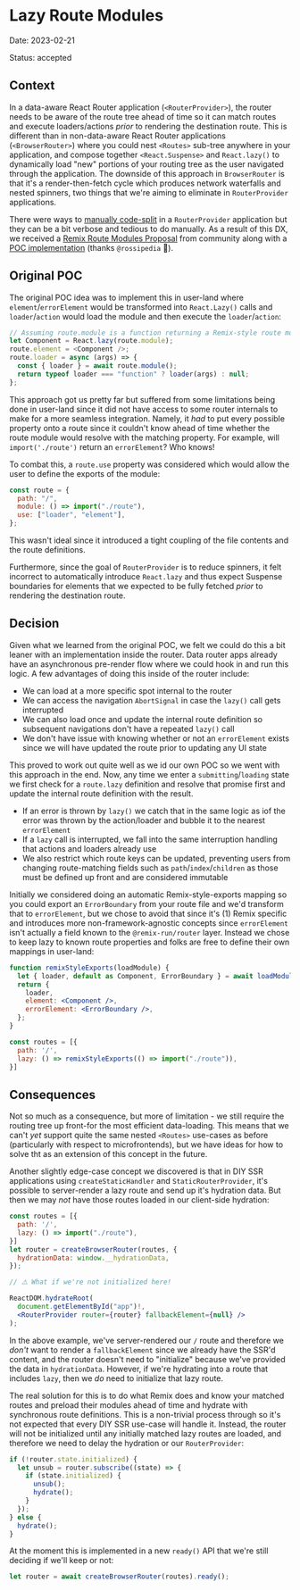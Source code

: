 # Lazy Route Modules

Date: 2023-02-21

Status: accepted

## Context

In a data-aware React Router application (`<RouterProvider>`), the router needs to be aware of the route tree ahead of time so it can match routes and execute loaders/actions _prior_ to rendering the destination route. This is different than in non-data-aware React Router applications (`<BrowserRouter>`) where you could nest `<Routes>` sub-tree anywhere in your application, and compose together `<React.Suspense>` and `React.lazy()` to dynamically load "new" portions of your routing tree as the user navigated through the application. The downside of this approach in `BrowserRouter` is that it's a render-then-fetch cycle which produces network waterfalls and nested spinners, two things that we're aiming to eliminate in `RouterProvider` applications.

There were ways to [manually code-split][manually-code-split] in a `RouterProvider` application but they can be a bit verbose and tedious to do manually. As a result of this DX, we received a [Remix Route Modules Proposal][proposal] from community along with a [POC implementation][poc] (thanks `@rossipedia` 🙌).

## Original POC

The original POC idea was to implement this in user-land where `element`/`errorElement` would be transformed into `React.Lazy()` calls and `loader`/`action` would load the module and then execute the `loader`/`action`:

```js
// Assuming route.module is a function returning a Remix-style route module
let Component = React.lazy(route.module);
route.element = <Component />;
route.loader = async (args) => {
  const { loader } = await route.module();
  return typeof loader === "function" ? loader(args) : null;
};
```

This approach got us pretty far but suffered from some limitations being done in user-land since it did not have access to some router internals to make for a more seamless integration. Namely, it _had_ to put every possible property onto a route since it couldn't know ahead of time whether the route module would resolve with the matching property. For example, will `import('./route')` return an `errorElement`? Who knows!

To combat this, a `route.use` property was considered which would allow the user to define the exports of the module:

```js
const route = {
  path: "/",
  module: () => import("./route"),
  use: ["loader", "element"],
};
```

This wasn't ideal since it introduced a tight coupling of the file contents and the route definitions.

Furthermore, since the goal of `RouterProvider` is to reduce spinners, it felt incorrect to automatically introduce `React.lazy` and thus expect Suspense boundaries for elements that we expected to be fully fetched _prior_ to rendering the destination route.

## Decision

Given what we learned from the original POC, we felt we could do this a bit leaner with an implementation inside the router. Data router apps already have an asynchronous pre-render flow where we could hook in and run this logic. A few advantages of doing this inside of the router include:

- We can load at a more specific spot internal to the router
- We can access the navigation `AbortSignal` in case the `lazy()` call gets interrupted
- We can also load once and update the internal route definition so subsequent navigations don't have a repeated `lazy()` call
- We don't have issue with knowing whether or not an `errorElement` exists since we will have updated the route prior to updating any UI state

This proved to work out quite well as we id our own POC so we went with this approach in the end. Now, any time we enter a `submitting`/`loading` state we first check for a `route.lazy` definition and resolve that promise first and update the internal route definition with the result.

- If an error is thrown by `lazy()` we catch that in the same logic as iof the error was thrown by the action/loader and bubble it to the nearest `errorElement`
- If a `lazy` call is interrupted, we fall into the same interruption handling that actions and loaders already use
- We also restrict which route keys can be updated, preventing users from changing route-matching fields such as `path`/`index`/`children` as those must be defined up front and are considered immutable

Initially we considered doing an automatic Remix-style-exports mapping so you could export an `ErrorBoundary` from your route file and we'd transform that to `errorElement`, but we chose to avoid that since it's (1) Remix specific and introduces more non-framework-agnostic concepts since `errorElement` isn't actually a field known to the `@remix-run/router` layer. Instead we chose to keep lazy to known route properties and folks are free to define their own mappings in user-land:

```jsx
function remixStyleExports(loadModule) {
  let { loader, default as Component, ErrorBoundary } = await loadModule();
  return {
    loader,
    element: <Component />,
    errorElement: <ErrorBoundary />,
  };
}

const routes = [{
  path: '/',
  lazy: () => remixStyleExports(() => import("./route")),
}]
```

## Consequences

Not so much as a consequence, but more of limitation - we still require the routing tree up front-for the most efficient data-loading. This means that we can't _yet_ support quite the same nested `<Routes>` use-cases as before (particularly with respect to microfrontends), but we have ideas for how to solve tht as an extension of this concept in the future.

Another slightly edge-case concept we discovered is that in DIY SSR applications using `createStaticHandler` and `StaticRouterProvider`, it's possible to server-render a lazy route and send up it's hydration data. But then we may _not_ have those routes loaded in our client-side hydration:

```jsx
const routes = [{
  path: '/',
  lazy: () => import("./route"),
}]
let router = createBrowserRouter(routes, {
  hydrationData: window.__hydrationData,
});

// ⚠️ What if we're not initialized here!

ReactDOM.hydrateRoot(
  document.getElementById("app")!,
  <RouterProvider router={router} fallbackElement={null} />
);
```

In the above example, we've server-rendered our `/` route and therefore we _don't_ want to render a `fallbackElement` since we already have the SSR'd content, and the router doesn't need to "initialize" because we've provided the data in `hydrationData`. However, if we're hydrating into a route that includes `lazy`, then we _do_ need to initialize that lazy route.

The real solution for this is to do what Remix does and know your matched routes and preload their modules ahead of time and hydrate with synchronous route definitions. This is a non-trivial process through so it's not expected that every DIY SSR use-case will handle it. Instead, the router will not be initialized until any initially matched lazy routes are loaded, and therefore we need to delay the hydration or our `RouterProvider`:

```jsx
if (!router.state.initialized) {
  let unsub = router.subscribe((state) => {
    if (state.initialized) {
      unsub();
      hydrate();
    }
  });
} else {
  hydrate();
}
```

At the moment this is implemented in a new `ready()` API that we're still deciding if we'll keep or not:

```js
let router = await createBrowserRouter(routes).ready();
```

[manually-code-split]: https://www.infoxicator.com/en/react-router-6-4-code-splitting
[proposal]: https://github.com/remix-run/react-router/discussions/9826
[poc]: https://github.com/remix-run/react-router/pull/9830
